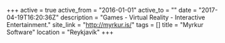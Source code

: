 +++
active = true
active_from = "2016-01-01"
active_to = ""
date = "2017-04-19T16:20:36Z"
description = "Games - Virtual Reality - Interactive Entertainment."
site_link = "http://myrkur.is/"
tags = []
title = "Myrkur Software"
location = "Reykjavík"
+++
